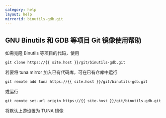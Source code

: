 ```yaml
---
category: help
layout: help
mirrorid: binutils-gdb.git
---
```


## GNU Binutils 和 GDB 等项目 Git 镜像使用帮助

如需克隆 Binutils 等项目的代码，使用

```
git clone https://{{ site.host }}/git/binutils-gdb.git
```

若要将 tuna mirror 加入已有代码库，可在已有仓库中运行

```
git remote add tuna https://{{ site.host }}/git/binutils-gdb.git
```

或运行

```
git remote set-url origin https://{{ site.host }}/git/binutils-gdb.git
```

将默认上游设置为 TUNA 镜像
